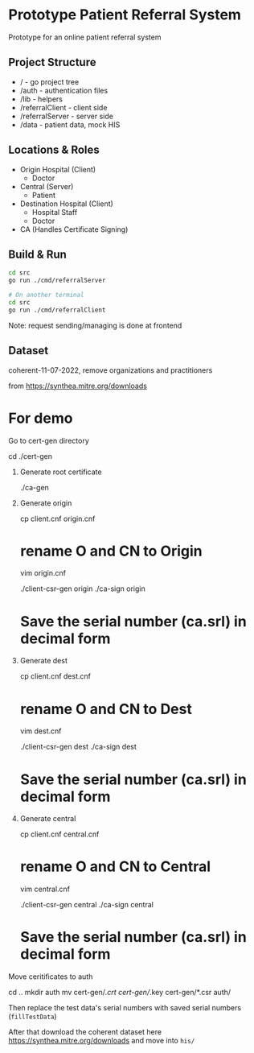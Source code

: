 # Prototype Patient Referral System

Prototype for an online patient referral system 

## Project Structure
- / - go project tree
- /auth - authentication files
- /lib - helpers
- /referralClient - client side
- /referralServer - server side
- /data - patient data, mock HIS

## Locations & Roles
- Origin Hospital (Client)
  - Doctor
- Central (Server)
  - Patient
- Destination Hospital (Client)
  - Hospital Staff
  - Doctor
- CA (Handles Certificate Signing)

## Build & Run
```sh
cd src
go run ./cmd/referralServer

# On another terminal
cd src
go run ./cmd/referralClient
```
Note: request sending/managing is done at frontend

## Dataset
coherent-11-07-2022, remove organizations and practitioners

from https://synthea.mitre.org/downloads

# For demo

Go to cert-gen directory

  cd ./cert-gen

1. Generate root certificate

    ./ca-gen

2. Generate origin

    cp client.cnf origin.cnf

    # rename O and CN to Origin
    vim origin.cnf 

    ./client-csr-gen origin
    ./ca-sign origin

    # Save the serial number (ca.srl) in decimal form

3. Generate dest

    cp client.cnf dest.cnf

    # rename O and CN to Dest
    vim dest.cnf 

    ./client-csr-gen dest
    ./ca-sign dest

    # Save the serial number (ca.srl) in decimal form

4. Generate central

    cp client.cnf central.cnf

    # rename O and CN to Central
    vim central.cnf 

    ./client-csr-gen central
    ./ca-sign central

    # Save the serial number (ca.srl) in decimal form
  
Move ceritificates to auth

  cd ..
  mkdir auth
  mv cert-gen/*.crt cert-gen/*.key cert-gen/*.csr auth/
  

Then replace the test data's serial numbers with saved serial numbers (`fillTestData`)

After that download the coherent dataset here https://synthea.mitre.org/downloads and move into `his/`